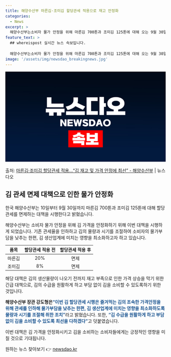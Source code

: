 ```yaml
---
title: 해양수산부 마른김·조미김 할당관세 적용으로 재고 안정화
categories:
  - News
excerpt: >
  해양수산부는소비자 물가 안정을 위해 마른김 700톤과 조미김 125톤에 대해 오는 9월 30일까지 관세를 면…
feature_text: >
  ## whereispost 실시간 뉴스 속보입니다.

  해양수산부는소비자 물가 안정을 위해 마른김 700톤과 조미김 125톤에 대해 오는 9월 30일까지 관세를 면…
image: '/assets/img/newsdao_breakingnews.jpg'
---
```


![뉴스다오 속보](/assets/img/newsdao_breakingnews.jpg)

<p>출처: <a href="https://newsdao.kr/3767" rel="dofollow">마른김·조미김 할당관세 적용…“김 재고 및 가격 안정에 최선” - 해양수산부</a> | 뉴스다오</p>

<h2 data-ke-size="size26">김 관세 면제 대책으로 인한 물가 안정화</h2>
한국 해양수산부는 10일부터 9월 30일까지 마른김 700톤과 조미김 125톤에 대해 할당관세를 면제하는 대책을 시행한다고 밝혔습니다.

<p data-ke-size="size16">해양수산부는 소비자 물가 안정을 위해 김 가격을 안정화하기 위해 이번 대책을 시행하게 되었습니다. 기존 관세율을 인하하고 김의 물량과 시기를 조절하여 소비자의 물가부담을 낮추는 한편, 김 생산업계에 미치는 영향을 최소화하고자 하고 있습니다.</p>

<table>
<thead>
  <tr>
    <th style="text-align: center;">품목</th>
    <th style="text-align: center;">할당관세 적용 전</th>
    <th style="text-align: center;">할당관세 적용 후</th>
  </tr>
</thead>
<tbody>
  <tr>
    <td style="text-align: center;">마른김</td>
    <td style="text-align: center;">20%</td>
    <td style="text-align: center;">면제</td>
  </tr>
  <tr>
    <td style="text-align: center;">조미김</td>
    <td style="text-align: center;">8%</td>
    <td style="text-align: center;">면제</td>
  </tr>
</tbody>
</table>

<p data-ke-size="size16">해당 대책은 김의 생산물량이 나오기 전까지 재고 부족으로 인한 가격 상승을 막기 위한 긴급 대책으로, 김의 수급을 원활하게 하고 부담 없이 김을 소비할 수 있도록하기 위한 것입니다.</p>

**해양수산부 장관 강도형은**<b><span style="color: #1a5490;">“이번 김 할당관세 시행은 즐겨먹는 김의 조속한 가격안정을 위해 관세를 인하해 물가부담을 낮추는 한편, 김 생산업계에 미치는 영향을 최소화하도록 물량과 시기를 조절해 취한 조치”</span></b>라고 밝혔습니다. 또한, <b><span style="color: #1a5490;">“김 수급을 원활하게 하고 부담 없이 김을 소비할 수 있도록 최선을 다하겠다”</span></b>고 덧붙였습니다. 

이번 대책은 김 가격을 안정화시키고 김을 소비하는 소비자들에게는 긍정적인 영향을 미칠 것으로 기대됩니다. 

원하는 뉴스 찾아보기 👉 <a href="https://newsdao.kr" rel="dofollow">newsdao.kr</a>


